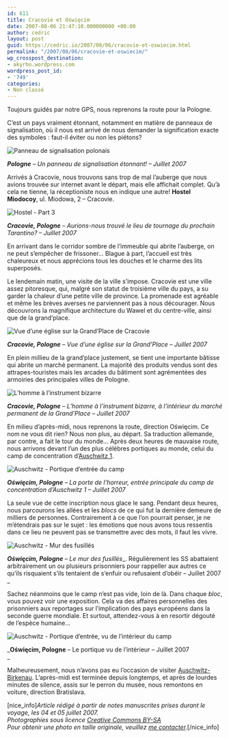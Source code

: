 ```yaml
---
id: 611
title: Cracovie et Oświęcim
date: 2007-08-06 21:47:10.000000000 +00:00
author: cedric
layout: post
guid: https://cedric.io/2007/08/06/cracovie-et-oswiecim.html
permalink: "/2007/08/06/cracovie-et-oswiecim/"
wp_crosspost_destination:
- akyrho.wordpress.com
wordpress_post_id:
- '749'
categories:
- Non classé
---
```

Toujours guidés par notre GPS, nous reprenons la route pour la Pologne.

C’est un pays vraiment étonnant, notamment en matière de panneaux de signalisation, où il nous est arrivé de nous demander la signification exacte des symboles : faut-il éviter ou non les piétons?

![Panneau de signalisation polonais](/images/2007/10/320x-03-cracovie-20070704-3.JPG) 

_**Pologne** &#8211; Un panneau de signalisation étonnant! &#8211; Juillet 2007_

Arrivés à Cracovie, nous trouvons sans trop de mal l’auberge que nous avions trouvée sur internet avant le départ, mais elle affichait complet. Qu’à cela ne tienne, la réceptioniste nous en indique une autre! **Hostel Miodocoy**, ul. Miodowa, 2 &#8211; Cracovie.

![Hostel - Part 3](/images/2007/10/450x-03-cracovie-20070705-50.JPG) 

_**Cracovie, Pologne** &#8211; Aurions-nous trouvé le lieu de tournage du prochain Tarantino? &#8211; Juillet 2007_

En arrivant dans le corridor sombre de l’immeuble qui abrite l’auberge, on ne peut s’empêcher de frissoner… Blague à part, l’accueil est très chaleureux et nous apprécions tous les douches et le charme des lits superposés.

Le lendemain matin, une visite de la ville s’impose. Cracovie est une ville assez pitoresque, qui, malgré son statut de troisième ville du pays, a su garder la chaleur d’une petite ville de province. La promenade est agréable et même les brèves averses ne parviennent pas à nous décourager. Nous découvrons la magnifique architecture du Wawel et du centre-ville, ainsi que de la grand’place.

![Vue d’une église sur la Grand’Place de Cracovie](/images/2007/10/320x-03-cracovie-20070705-26.JPG) 

_**Cracovie, Pologne** &#8211; Vue d’une église sur la Grand’Place &#8211; Juillet 2007_

En plein millieu de la grand’place justement, se tient une importante bâtisse qui abrite un marché permanent. La majorité des produits vendus sont des attrapes-touristes mais les arcades du bâtiment sont agrémentées des armoiries des principales villes de Pologne.

![L’homme à l’instrument bizarre](/images/2007/10/320x-03-cracovie-20070705-36.JPG) 

_**Cracovie, Pologne** &#8211; _L’homme à l’instrument bizarre_, à l’intérieur du marché permanent de la Grand’Place &#8211; Juillet 2007_

En milieu d’après-midi, nous reprenons la route, direction Oświęcim. Ce nom ne vous dit rien? Nous non plus, au départ. Sa traduction allemande, par contre, a fait le tour du monde… Après deux heures de mauvaise route, nous arrivons devant l’un des plus célèbres portiques au monde, celui du camp de concentration d’[Auschwitz 1](http://fr.wikipedia.org/wiki/Auschwitz#Auschwitz_I).

![Auschwitz - Portique d’entrée du camp](/images/2007/10/320x-04-auschwitz-20070705-3.JPG) 

_**Oświęcim, Pologne** &#8211; _La porte de l’horreur_, entrée principale du camp de concentration d’Auschwitz 1 &#8211; Juillet 2007_

La seule vue de cette inscription nous glace le sang. Pendant deux heures, nous parcourons les allées et les _blocs_ de ce qui fut la dernière demeure de milliers de personnes. Contrairement à ce que l’on pourrait penser, je ne m’étendrais pas sur le sujet : les émotions que nous avons tous ressentis dans ce lieu ne peuvent pas se transmettre avec des mots, il faut les vivre.

![Auschwitz - Mur des fusillés](/images/2007/10/320x-04-auschwitz-20070705-29.JPG) 

_**Oświęcim, Pologne** &#8211; Le mur des fusillés_\_. Régulièrement les SS abattaient arbitrairement un ou plusieurs prisonniers pour rappeller aux autres ce qu’ils risquaient s’ils tentaient de s’enfuir ou refusaient d’obéir &#8211; Juillet 2007 \_

Sachez néanmoins que le camp n’est pas vide, loin de là. Dans chaque _bloc_, vous pouvez voir une exposition. Cela va des affaires personnelles des prisonniers aux reportages sur l’implication des pays européens dans la seconde guerre mondiale. Et surtout, attendez-vous à en resortir dégouté de l’espèce humaine…

![Auschwitz - Portique d’entrée, vu de l’intérieur du camp](/images/2007/10/320x-04-auschwitz-20070705-34.JPG) 

_**Oświęcim, Pologne** &#8211; Le portique vu de l’intérieur &#8211; Juillet 2007  
_

Malheureusement, nous n’avons pas eu l’occasion de visiter [Auschwitz-Birkenau](http://fr.wikipedia.org/wiki/Auschwitz#Auschwitz_II_Birkenau). L’après-midi est terminée depuis longtemps, et après de lourdes minutes de silence, assis sur le perron du musée, nous remontons en voiture, direction Bratislava.

[nice_info]_Article rédigé à partir de notes manuscrites prises durant le voyage, les 04 et 05 juillet 2007.  
Photographies sous licence [Creative Commons BY-SA](http://creativecommons.org/licenses/by-sa/2.0/be/deed.fr)  
Pour obtenir une photo en taille originale, veuillez [me contacter](http://www.parenthese.be/contact/)._[/nice_info]